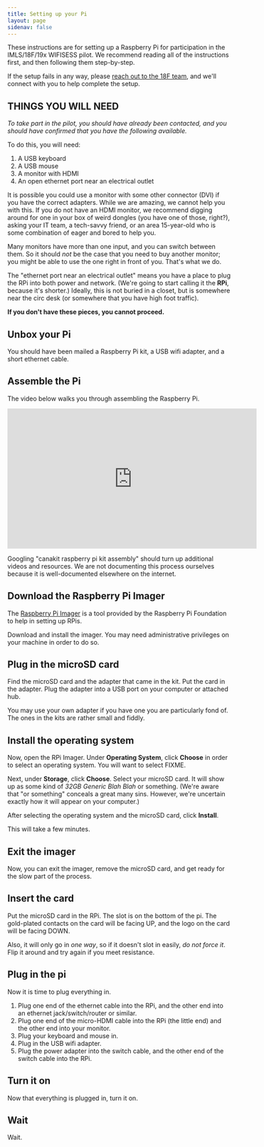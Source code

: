 ```yaml
---
title: Setting up your Pi
layout: page
sidenav: false
---
```


These instructions are for setting up a Raspberry Pi for participation in the IMLS/18F/19x WIFISESS pilot. We recommend reading all of the instructions first, and then following them step-by-step.

If the setup fails in any way, please [reach out to the 18F team]({{site.questionformurl}}), and we'll connect with you to help complete the setup.

## THINGS YOU WILL NEED

*To take part in the pilot, you should have already been contacted, and you should have confirmed that you have the following available.*

To do this, you will need:

1. A USB keyboard
2. A USB mouse
3. A monitor with HDMI
4. An open ethernet port near an electrical outlet

It is possible you could use a monitor with some other connector (DVI) if you have the correct adapters. While we are amazing, we cannot help you with this. If you do not have an HDMI monitor, we recommend digging around for one in your box of weird dongles (you have one of those, right?), asking your IT team, a tech-savvy friend, or an area 15-year-old who is some combination of eager and bored to help you.

Many monitors have more than one input, and you can switch between them. So it should *not* be the case that you need to buy another monitor; you might be able to use the one right in front of  you. That's what we do.

The "ethernet port near an electrical outlet" means you have a place to plug the RPi into both power and network. (We're going to start calling it the **RPi**, because it's shorter.) Ideally, this is not buried in a closet, but is somewhere near the circ desk (or somewhere that you have high foot traffic).

**If you don't have these pieces, you cannot proceed.**

## Unbox your Pi

You should have been mailed a Raspberry Pi kit, a USB wifi adapter, and a short ethernet cable.

## Assemble the Pi

The video below walks you through assembling the Raspberry Pi. 

<iframe width="560" height="315" src="https://www.youtube.com/embed/7rcNjgVgc-I" title="YouTube video player" frameborder="0" allow="accelerometer; autoplay; clipboard-write; encrypted-media; gyroscope; picture-in-picture" allowfullscreen></iframe>

Googling "canakit raspberry pi kit assembly" should turn up additional videos and resources. We are not documenting this process ourselves because it is well-documented elsewhere on the internet.

## Download the Raspberry Pi Imager

The [Raspberry Pi Imager](https://www.raspberrypi.org/software/) is a tool provided by the Raspberry Pi Foundation to help in setting up RPis. 

Download and install the imager. You may need administrative privileges on your machine in order to do so.

## Plug in the microSD card

Find the microSD card and the adapter that came in the kit. Put the card in the adapter. Plug the adapter into a USB port on your computer or attached hub.

You may use your own adapter if you have one you are particularly fond of. The ones in the kits are rather small and fiddly.

## Install the operating system

Now, open the RPi Imager. Under **Operating System**, click **Choose** in order to select an operating system. You will want to select FIXME.

Next, under **Storage**, click **Choose**. Select your microSD card. It will show up as some kind of *32GB Generic Blah Blah* or something. (We're aware that "or something" conceals a great many sins. However, we're uncertain exactly how it will appear on your computer.)

After selecting the operating system and the microSD card, click **Install**. 

This will take a few minutes.

## Exit the imager

Now, you can exit the imager, remove the microSD card, and get ready for the slow part of the process.

## Insert the card

Put the microSD card in the RPi. The slot is on the bottom of the pi. The gold-plated contacts on the card will be facing UP, and the logo on the card will be facing DOWN. 

Also, it will only go in *one way*, so if it doesn't slot in easily, *do not force it*. Flip it around and try again if you meet resistance.

## Plug in the pi

Now it is time to plug everything in.

1. Plug one end of the ethernet cable into the RPi, and the other end into an ethernet jack/switch/router or similar.
2. Plug one end of the micro-HDMI cable into the RPi (the little end) and the other end into your monitor.
3. Plug your keyboard and mouse in.
4. Plug in the USB wifi adapter.
5. Plug the power adapter into the switch cable, and the other end of the switch cable into the RPi.

## Turn it on

Now that everything is plugged in, turn it on.

## Wait

Wait.



